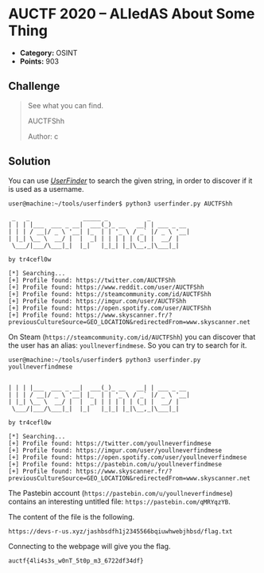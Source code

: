 # AUCTF 2020 – ALIedAS About Some Thing

* **Category:** OSINT
* **Points:** 903

## Challenge

> See what you can find.
> 
> AUCTFShh
> 
> Author: c


## Solution

You can use [*UserFinder*](https://github.com/tr4cefl0w/userfinder) to search the given string, in order to discover if it is used as a username.

```
user@machine:~/tools/userfinder$ python3 userfinder.py AUCTFShh

 _   _               _____ _           _
| | | |___  ___ _ __|  ___(_)_ __   __| | ___ _ __
| | | / __|/ _ \ '__| |_  | | '_ \ / _` |/ _ \ '__|
| |_| \__ \  __/ |  |  _| | | | | | (_| |  __/ |
 \___/|___/\___|_|  |_|   |_|_| |_|\__,_|\___|_|

by tr4cefl0w

[*] Searching...
[+] Profile found: https://twitter.com/AUCTFShh
[+] Profile found: https://www.reddit.com/user/AUCTFShh
[+] Profile found: https://steamcommunity.com/id/AUCTFShh
[+] Profile found: https://imgur.com/user/AUCTFShh
[+] Profile found: https://open.spotify.com/user/AUCTFShh
[+] Profile found: https://www.skyscanner.fr/?previousCultureSource=GEO_LOCATION&redirectedFrom=www.skyscanner.net
```

On Steam (`https://steamcommunity.com/id/AUCTFShh`) you can discover that the user has an alias: `youllneverfindmese`. So you can try to search for it.

```
user@machine:~/tools/userfinder$ python3 userfinder.py youllneverfindmese


| | | |___  ___ _ __|  ___(_)_ __   __| | ___ _ __
| | | / __|/ _ \ '__| |_  | | '_ \ / _` |/ _ \ '__|
| |_| \__ \  __/ |  |  _| | | | | | (_| |  __/ |
 \___/|___/\___|_|  |_|   |_|_| |_|\__,_|\___|_|

by tr4cefl0w

[*] Searching...
[+] Profile found: https://twitter.com/youllneverfindmese
[+] Profile found: https://imgur.com/user/youllneverfindmese
[+] Profile found: https://open.spotify.com/user/youllneverfindmese
[+] Profile found: https://pastebin.com/u/youllneverfindmese
[+] Profile found: https://www.skyscanner.fr/?previousCultureSource=GEO_LOCATION&redirectedFrom=www.skyscanner.net
```

The Pastebin account (`https://pastebin.com/u/youllneverfindmese`) contains an interesting untitled file: `https://pastebin.com/qMRYqzYB`.

The content of the file is the following.

```
https://devs-r-us.xyz/jashbsdfh1j2345566bqiuwhwebjhbsd/flag.txt
```

Connecting to the webpage will give you the flag.

```
auctf{4li4s3s_w0nT_5t0p_m3_6722df34df}
```